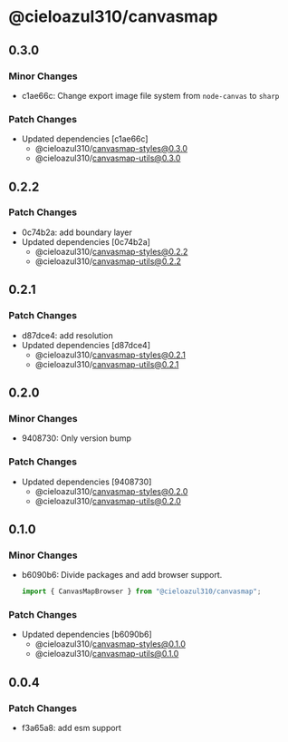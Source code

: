 # @cieloazul310/canvasmap

## 0.3.0

### Minor Changes

- c1ae66c: Change export image file system from `node-canvas` to `sharp`

### Patch Changes

- Updated dependencies [c1ae66c]
  - @cieloazul310/canvasmap-styles@0.3.0
  - @cieloazul310/canvasmap-utils@0.3.0

## 0.2.2

### Patch Changes

- 0c74b2a: add boundary layer
- Updated dependencies [0c74b2a]
  - @cieloazul310/canvasmap-styles@0.2.2
  - @cieloazul310/canvasmap-utils@0.2.2

## 0.2.1

### Patch Changes

- d87dce4: add resolution
- Updated dependencies [d87dce4]
  - @cieloazul310/canvasmap-styles@0.2.1
  - @cieloazul310/canvasmap-utils@0.2.1

## 0.2.0

### Minor Changes

- 9408730: Only version bump

### Patch Changes

- Updated dependencies [9408730]
  - @cieloazul310/canvasmap-styles@0.2.0
  - @cieloazul310/canvasmap-utils@0.2.0

## 0.1.0

### Minor Changes

- b6090b6: Divide packages and add browser support.

  ```ts
  import { CanvasMapBrowser } from "@cieloazul310/canvasmap";
  ```

### Patch Changes

- Updated dependencies [b6090b6]
  - @cieloazul310/canvasmap-styles@0.1.0
  - @cieloazul310/canvasmap-utils@0.1.0

## 0.0.4

### Patch Changes

- f3a65a8: add esm support
